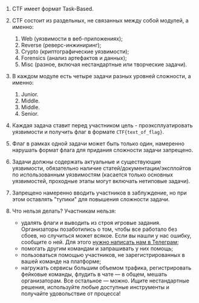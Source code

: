 1. CTF имеет формат Task-Based.
2. CTF состоит из раздельных, не связанных между собой модулей, а именно:
	1. Web (уязвимости в веб-приложениях);
	2. Reverse (реверс-инжиниринг);
	3. Crypto (криптографические уязвимости);
	4. Forensics (анализ артефактов и данных);
	5. Misc (разное, включая нестандартные или творческие задачи).

3. В каждом модуле есть четыре задачи разных уровней сложности, а именно:
	1. Junior.
	2. Middle.
	3. Middle.
	4. Senior.

4. Каждая задача ставит перед участником цель - проэксплуатировать уязвимости и получить флаг в формате `CTF{text_of_flag}`.

5. Флаг в рамках одной задачи может быть только один, намеренно нарушать формат флага для придания сложности задачи запрещено.

6. Задачи должны содержать актуальные и существующие уязвимости, обязательно наличие статей/документации/эксплойтов по использованным уязвимостям (касается только основных уязвимостей, проходные этапы могут включать нетиповые задачи).

7. Запрещено намеренно вводить участников в заблуждение, но при этом оставлять "тупики" для повышения сложности задачи.

8. Что нельзя делать?
	Участникам нельзя:
	- удалять флаги и выводить из строя игровые задания. Организаторы позаботились о том, чтобы все работало без сбоев, но случиться может всякое. Если вы нашли у нас ошибку, сообщите о ней. Для этого [нужно написать нам в Телеграм](https://t.me/konsist_ctf);
	- помогать другим командам и запрашивать у них помощь;
	- пользоваться помощью участников, не зарегистрированных в вашей команде на платформе;
	- нагружать сервисы большим объемом трафика, регистрировать фейковые команды, флудить в чате — в общем, мешать организаторам.
	Все остальное — можно. Ищите нестандартные решения, используйте любые доступные инструменты и получайте удовольствие от процесса!
